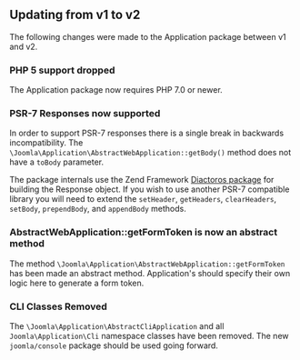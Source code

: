 ## Updating from v1 to v2

The following changes were made to the Application package between v1 and v2.

### PHP 5 support dropped

The Application package now requires PHP 7.0 or newer.

### PSR-7 Responses now supported
In order to support PSR-7 responses there is a single break in backwards incompatibility. The `\Joomla\Application\AbstractWebApplication::getBody()` method does not have a `toBody` parameter.

The package internals use the Zend Framework [Diactoros package](https://github.com/zendframework/zend-diactoros) for building the Response object. If you wish to use another PSR-7 compatible library you will need to extend the `setHeader`, `getHeaders`, `clearHeaders`, `setBody`, `prependBody`, and `appendBody` methods.

### AbstractWebApplication::getFormToken is now an abstract method
The method `\Joomla\Application\AbstractWebApplication::getFormToken` has been made an
abstract method. Application's should specify their own logic here to generate a form
token.

### CLI Classes Removed

The `\Joomla\Application\AbstractCliApplication` and all `Joomla\Application\Cli` namespace classes have been removed. The new `joomla/console` package should be used going forward.
